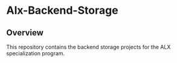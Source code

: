 # Alx-Backend-Storage

## Overview
This repository contains the backend storage projects for the ALX specialization program.

